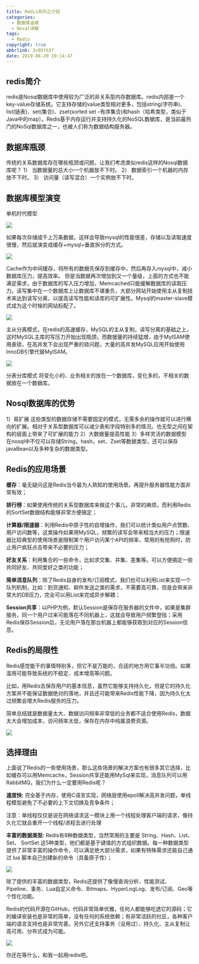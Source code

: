 ```yaml
---
title: Redis系列之介绍
categories:
  - 数据库运维
  - Nosql详解
tags:
  - Redis
copyright: true
abbrlink: 3c05f63f
date: 2019-06-20 19:14:47
---
```


## redis简介 

redis是Nosql数据库中使用较为广泛的非关系型内存数据库。redis内部是一个key-value存储系统。它支持存储的value类型相对更多，包括string(字符串)、list(链表)、set(集合)、zset(sorted set –有序集合)和hash（哈希类型，类似于Java中的map）。Redis基于内存运行并支持持久化的NoSQL数据库，是当前最热门的NoSql数据库之一，也被人们称为数据结构服务器。 

<!--more-->

## 数据库瓶颈

传统的关系数据库存在哪些瓶颈或问题，让我们考虑类似redis这样的Nosql数据库呢？ 
1） 当数据量的总大小一个机器放不下时。 
2） 数据索引一个机器的内存放不下时。 
3） 访问量（读写混合）一个实例放不下时。

## 数据库模型演变

单机时代模型 

![](Redis系列之介绍/1.png)

如果每次存储成千上万条数据，这样会导致mysql的性能很差，存储以及读取速度很慢，然后就演变成缓存+mysql+垂直拆分的方式。 

![](Redis系列之介绍/2.png)

Cache作为中间缓存，将所有的数据先保存到缓存中，然后再存入mysql中，减小数据库压力，提高效率。 
但是当数据再次增加到又一个量级，上面的方式也不能满足需求，由于数据库的写入压力增加，Memcached只能缓解数据库的读取压力。读写集中在一个数据库上让数据库不堪重负，大部分网站开始使用主从复制技术来达到读写分离，以提高读写性能和读库的可扩展性。Mysql的master-slave模式成为这个时候的网站标配了。 

![](Redis系列之介绍/3.png)

主从分离模式，在redis的高速缓存，MySQL的主从复制，读写分离的基础之上，这时MySQL主库的写压力开始出现瓶颈，而数据量的持续猛增，由于MyISAM使用表锁，在高并发下会出现严重的锁问题，大量的高并发MySQL应用开始使用InnoDB引擎代替MyISAM。 

![](Redis系列之介绍/4.png)

分表分库模式 
将变化小的、业务相关的放在一个数据库，变化多的，不相关的数据放在一个数据库。 

## Nosql数据库的优势 

1）易扩展 
这些类型的数据存储不需要固定的模式，无需多余的操作就可以进行横向的扩展。相对于关系型数据库可以减少表和字段特别多的情况。也无型之间在架构的层面上带来了可扩展的能力 
2）大数据量提高性能 
3）多样灵活的数据模型 
在nosql中不仅可以存储String，hash，set、Zset等数据类型，还可以保存javaBean以及多种复杂的数据类型。

 

## Redis的应用场景

**缓存**：毫无疑问这是Redis当今最为人熟知的使用场景。再提升服务器性能方面非常有效；

**排行榜**：如果使用传统的关系型数据库来做这个事儿，非常的麻烦，而利用Redis的SortSet数据结构能够非常方便搞定；

**计算器/限速器**：利用Redis中原子性的自增操作，我们可以统计类似用户点赞数、用户访问数等，这类操作如果用MySQL，频繁的读写会带来相当大的压力；限速器比较典型的使用场景是限制某个用户访问某个API的频率，常用的有抢购时，防止用户疯狂点击带来不必要的压力；

**好友关系**：利用集合的一些命令，比如求交集、并集、差集等。可以方便搞定一些共同好友、共同爱好之类的功能；

**简单消息队列**：除了Redis自身的发布/订阅模式，我们也可以利用List来实现一个队列机制，比如：到货通知、邮件发送之类的需求，不需要高可靠，但是会带来非常大的DB压力，完全可以用List来完成异步解耦；

**Session共享**：以PHP为例，默认Session是保存在服务器的文件中，如果是集群服务，同一个用户过来可能落在不同机器上，这就会导致用户频繁登陆；采用Redis保存Session后，无论用户落在那台机器上都能够获取到对应的Session信息。

## Redis的局限性

Redis感觉能干的事情特别多，但它不是万能的，合适的地方用它事半功倍。如果滥用可能导致系统的不稳定、成本增高等问题。

比如，用Redis去保存用户的基本信息，虽然它能够支持持久化，但是它的持久化方案并不能保证数据绝对的落地，并且还可能带来Redis性能下降，因为持久化太过频繁会增大Redis服务的压力。

简单总结就是数据量太大、数据访问频率非常低的业务都不适合使用Redis，数据太大会增加成本，访问频率太低，保存在内存中纯属浪费资源。

![](Redis系列之介绍/5.png)

## 选择理由

上面说了Redis的一些使用场景，那么这些场景的解决方案也有很多其它选择，比如缓存可以用Memcache，Session共享还能用MySql来实现，消息队列可以用RabbitMQ，我们为什么一定要用Redis呢？

**速度快:** 完全基于内存，使用C语言实现，网络层使用epoll解决高并发问题，单线程模型避免了不必要的上下文切换及竞争条件；

注意：单线程仅仅是说在网络请求这一模块上用一个线程处理客户端的请求，像持久化它就会重开一个线程/进程去进行处理

**丰富的数据类型:** Redis有8种数据类型，当然常用的主要是 String、Hash、List、Set、 SortSet 这5种类型，他们都是基于键值的方式组织数据。每一种数据类型提供了非常丰富的操作命令，可以满足绝大部分需求，如果有特殊需求还能自己通过 lua 脚本自己创建新的命令（具备原子性）；

![](Redis系列之介绍/7.png)

除了提供的丰富的数据类型，Redis还提供了像慢查询分析、性能测试、Pipeline、事务、Lua自定义命令、Bitmaps、HyperLogLog、发布/订阅、Geo等个性化功能。

Redis的代码开源在GitHub，代码非常简单优雅，任何人都能够吃透它的源码；它的编译安装也是非常的简单，没有任何的系统依赖；有非常活跃的社区，各种客户端的语言支持也是非常完善。另外它还支持事务（没用过）、持久化、主从复制让高可用、分布式成为可能。

![](Redis系列之介绍/6.png)

你还在等什么，和我一起用redis吧。